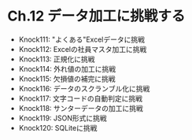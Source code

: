 # Ch.12 データ加工に挑戦する

- Knock111: "よくある"Excelデータに挑戦
- Knock112: Excelの社員マスタ加工に挑戦
- Knock113: 正規化に挑戦
- Knock114: 外れ値の加工に挑戦
- Knock115: 欠損値の補完に挑戦
- Knock116: データのスクランブル化に挑戦
- Knock117: 文字コードの自動判定に挑戦
- Knock118: サンターデータの加工に挑戦
- Knock119: JSON形式に挑戦
- Knock120: SQLiteに挑戦
